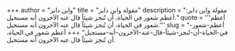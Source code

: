 +++
author = "واين داير"
title = "مقولة واين داير"
description = "مقولة واين داير: أعظم شعور في الحياة، أن تُنجز شيئاً قال عنه الآخرون أنه مستحيل."
quote = '''أعظم شعور في الحياة، أن تُنجز شيئاً قال عنه الآخرون أنه مستحيل.''' 
slug = "أعظم-شعور-في-الحياة-أن-تُنجز-شيئاً-قال-عنه-الآخرون-أنه-مستحيل"
+++
أعظم شعور في الحياة، أن تُنجز شيئاً قال عنه الآخرون أنه مستحيل.
